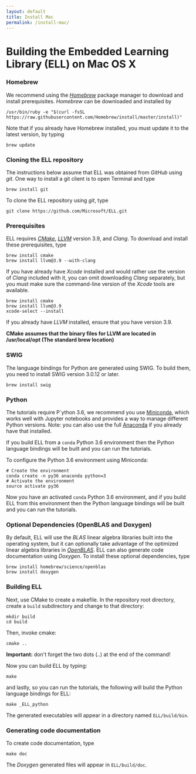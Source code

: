 ```yaml
---
layout: default
title: Install Mac
permalink: /install-mac/
---
```

# Building the Embedded Learning Library (ELL) on Mac OS X

### Homebrew

We recommend using the [*Homebrew*](http://brew.sh/) package manager to download and install prerequisites. *Homebrew* can be downloaded and installed by

    /usr/bin/ruby -e "$(curl -fsSL https://raw.githubusercontent.com/Homebrew/install/master/install)"

Note that if you already have Homebrew installed, you must update it to the latest version, by typing

    brew update

### Cloning the ELL repository

The instructions below assume that ELL was obtained from *GitHub* using *git*. One way to install a git client is to open Terminal and type

    brew install git

To clone the ELL repository using *git*, type

    git clone https://github.com/Microsoft/ELL.git

### Prerequisites
ELL requires [*CMake*](https://cmake.org/), [*LLVM*](http://llvm.org/) version 3.9, and *Clang*. To download and install these prerequisites, type

    brew install cmake
    brew install llvm@3.9 --with-clang

If you have already have *Xcode* installed and would rather use the version of *Clang* included with it, you can omit downloading *Clang* separately,
but you must make sure the command-line version of the *Xcode* tools are available.

    brew install cmake
    brew install llvm@3.9
    xcode-select --install

If you already have *LLVM* installed, ensure that you have version 3.9.

**CMake assumes that the binary files for LLVM are located in /usr/local/opt (The standard brew location)**

### SWIG

The language bindings for Python are generated using SWIG. To build them, you need to install SWIG version 3.0.12 or later. 

```
brew install swig
```

### Python

The tutorials require P`ython 3.6, we recommend you use [Miniconda](https://conda.io/miniconda.html), which works well with Jupyter notebooks and provides a way to manage different Python versions.   Note: you can also use the full [Anaconda](https://www.continuum.io/downloads) if you already have that installed.

If you build ELL from a `conda` Python 3.6 environment then the Python language bindings will be built and you can run the
tutorials.

To configure the Python 3.6 environment using Miniconda:
```
# Create the environment
conda create -n py36 anaconda python=3
# Activate the environment
source activate py36
```
Now you have an activated `conda` Python 3.6 environment, and if you build ELL from this environment then the Python language bindings will be built and you can run the tutorials.

### Optional Dependencies (OpenBLAS and Doxygen)

By default, ELL will use the *BLAS* linear algebra libraries built into the operating system, but it
can optionally take advantage of the optimized linear algebra libraries in [*OpenBLAS*](http://www.openblas.net/).
ELL can also generate code documentation using *Doxygen*. To install these optional dependencies, type

    brew install homebrew/science/openblas
    brew install doxygen

### Building ELL
Next, use CMake to create a makefile. In the repository root directory, create a `build` subdirectory and change to that directory:

    mkdir build
    cd build

Then, invoke cmake:

    cmake ..

**Important:** don't forget the two dots (..) at the end of the command!

Now you can build ELL by typing:

    make

and lastly, so you can run the tutorials, the following will build the Python language bindings for ELL:

    make _ELL_python 

The generated executables will appear in a directory named `ELL/build/bin`.

### Generating code documentation

To create code documentation, type

    make doc

The *Doxygen* generated files will appear in `ELL/build/doc`.
